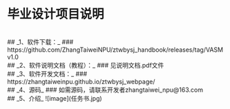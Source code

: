 # **毕业设计项目说明**

<br>
## _1、软件下载：_
### https://github.com/ZhangTaiweiNPU/ztwbysj_handbook/releases/tag/VASMv1.0

<br>
## _2、软件说明文档（教程）：_
### 见说明文档.pdf文件

<br>
## _3、软件开发文档：_
### https://zhangtaiweinpu.github.io/ztwbysj_webpage/

<br>
## _4、源码_
### 如需源码，请联系开发者zhangtaiwei_npu@163.com

<br>
## _5、介绍_
![image](任务书.jpg)
